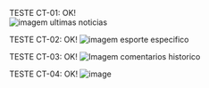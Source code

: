 TESTE CT-01: OK!  
![imagem ultimas noticias](https://user-images.githubusercontent.com/88354883/144719900-e3e9088d-8b62-42a2-9f65-d3fb6ace14f5.jpeg)

TESTE CT-02: OK!
![imagem esporte especifico](https://user-images.githubusercontent.com/88354883/144719858-abba80ab-95ed-4d8a-971b-6344272a68b4.jpeg)

TESTE CT-03: OK!
![Imagem comentarios historico](https://user-images.githubusercontent.com/88354883/144719808-d9f4b3a0-f62d-40dc-801f-2d1ac2bf5ad5.jpeg)

TESTE CT-04: OK!
![image](https://user-images.githubusercontent.com/88354883/144749855-8bf2262e-7a0e-4d58-b3e4-75992ee082a9.png)
